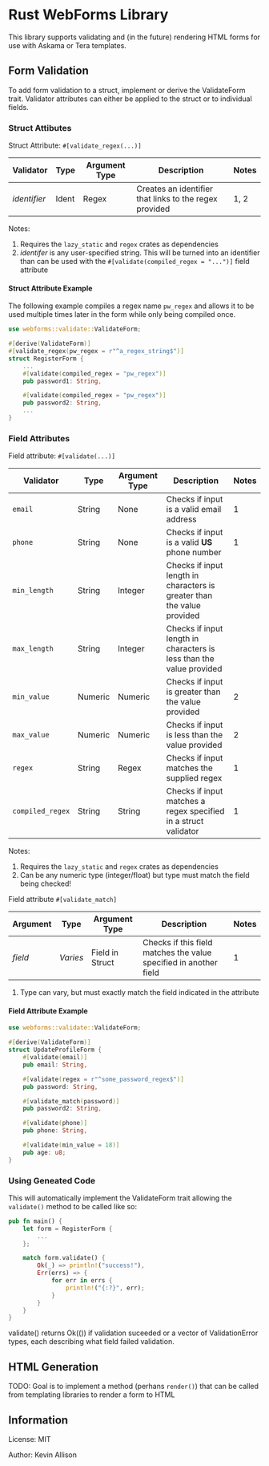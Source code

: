 # Rust WebForms Library

This library supports validating and (in the future) rendering HTML forms for use with Askama or Tera templates.

## Form Validation

To add form validation to a struct, implement or derive the ValidateForm trait.  Validator attributes can either be applied to the struct or to individual fields.

### Struct Attibutes

Struct Attribute: `#[validate_regex(...)]`

| Validator    | Type  | Argument Type | Description                                            | Notes |
| ------------ | ----- | ------------- | ------------------------------------------------------ | ----- |
| *identifier* | Ident | Regex         | Creates an identifier that links to the regex provided | 1, 2  |

Notes:

1. Requires the `lazy_static` and `regex` crates as dependencies
2. *identifer* is any user-specified string.  This will be turned into an identifier than can be used with the `#[validate(compiled_regex = "...")]` field attribute
  
#### Struct Attribute Example

The following example compiles a regex name `pw_regex` and allows it to be used multiple times later in the form while only being compiled once.

```rust
use webforms::validate::ValidateForm;

#[derive(ValidateForm)]
#[validate_regex(pw_regex = r"^a_regex_string$")]
struct RegisterForm {
    ...
    #[validate(compiled_regex = "pw_regex")]
    pub password1: String,

    #[validate(compiled_regex = "pw_regex")]
    pub password2: String,
    ...
}
```

### Field Attributes

Field attribute: `#[validate(...)]`

| Validator        | Type    | Argument Type | Description                                                             | Notes |
| ---------------- | ------- | ------------- | ----------------------------------------------------------------------- | ----- |
| `email`          | String  | None          | Checks if input is a valid email address                                | 1     |
| `phone`          | String  | None          | Checks if input is a valid **US** phone number                          | 1     |
| `min_length`     | String  | Integer       | Checks if input length in characters is greater than the value provided |       |
| `max_length`     | String  | Integer       | Checks if input length in characters is less than the value provided    |       |
| `min_value`      | Numeric | Numeric       | Checks if input is greater than the value provided                      | 2     |
| `max_value`      | Numeric | Numeric       | Checks if input is less than the value provided                         | 2     |
| `regex`          | String  | Regex         | Checks if input matches the supplied regex                              | 1     |
| `compiled_regex` | String  | String        | Checks if input matches a regex specified in a struct validator         | 1     |

Notes:

1. Requires the `lazy_static` and `regex` crates as dependencies
2. Can be any numeric type (integer/float) but type must match the field being checked!

Field attribute `#[validate_match]`

| Argument | Type     | Argument Type   | Description                                                       | Notes |
| -------- | -------- | --------------- | ----------------------------------------------------------------- | ----- |
| *field*  | *Varies* | Field in Struct | Checks if this field matches the value specified in another field | 1     |

1. Type can vary, but must exactly match the field indicated in the attribute

#### Field Attribute Example

```rust
use webforms::validate::ValidateForm;

#[derive(ValidateForm)]
struct UpdateProfileForm {
    #[validate(email)]
    pub email: String,

    #[validate(regex = r"^some_password_regex$")]
    pub password: String,

    #[validate_match(password)]
    pub password2: String,

    #[validate(phone)]
    pub phone: String,

    #[validate(min_value = 18)]
    pub age: u8;
}
```

### Using Geneated Code

This will automatically implement the ValidateForm trait allowing the `validate()` method to be called like so:

```rust
pub fn main() {
    let form = RegisterForm {
        ...
    };

    match form.validate() {
        Ok(_) => println!("success!"),
        Err(errs) => {
            for err in errs {
                println!("{:?}", err);
            }
        }
    }
}
```

validate() returns Ok(()) if validation suceeded or a vector of ValidationError types, each describing what field failed validation.

## HTML Generation

TODO: Goal is to implement a method (perhans `render()`) that can be called from templating libraries to render a form to HTML

## Information

License: MIT

Author: Kevin Allison
